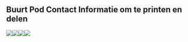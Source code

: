 Buurt Pod Contact Informatie om te printen en delen 
---------------------------------------------------

<span id="kix.y8n5f9j0n315"></span>

![](https://docs.google.com/drawings/d/sHxEN_c70MWatBL8XbJvmvg/image?parent=1sVihVjba2843u8HU92lkxklq3AVlwKKjgzevqzDfebM&rev=1&h=402&w=342&ac=1)![](https://docs.google.com/drawings/d/s4yGRJATTAxfuYXBfOjgCKQ/image?parent=1sVihVjba2843u8HU92lkxklq3AVlwKKjgzevqzDfebM&rev=1&h=402&w=342&ac=1)![](https://docs.google.com/drawings/d/s2mBjFrzhxAHRn7h0dpkdKQ/image?parent=1sVihVjba2843u8HU92lkxklq3AVlwKKjgzevqzDfebM&rev=1&h=402&w=342&ac=1)![](https://docs.google.com/drawings/d/sYB7QKs10AJ4UEAfbpRzHoA/image?parent=1sVihVjba2843u8HU92lkxklq3AVlwKKjgzevqzDfebM&rev=1&h=402&w=342&ac=1)
